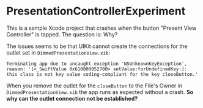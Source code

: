 # PresentationControllerExperiment

This is a sample Xcode project that crashes when the button "Present View Controller" is tapped. The question is: Why?

The issues seems to be that UIKit cannot create the connections for the outlet set in `DimmedPresentationView.xib`:

    Terminating app due to uncaught exception 'NSUnknownKeyException', 
    reason: '[<_SwiftValue 0x610000052780> setValue:forUndefinedKey:]: 
    this class is not key value coding-compliant for the key closeButton.'

When you remove the outlet for the `closeButton` to the File's Owner in `DimmedPresentationView.xib` the app runs as expected without a crash. **So why can the outlet connection not be established?**
